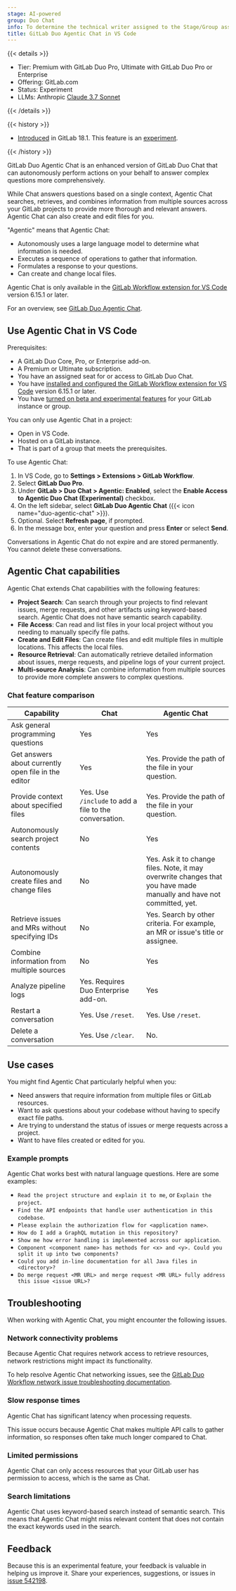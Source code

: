 ```yaml
---
stage: AI-powered
group: Duo Chat
info: To determine the technical writer assigned to the Stage/Group associated with this page, see https://handbook.gitlab.com/handbook/product/ux/technical-writing/#assignments
title: GitLab Duo Agentic Chat in VS Code
---
```


{{< details >}}

- Tier: Premium with GitLab Duo Pro, Ultimate with GitLab Duo Pro or Enterprise
- Offering: GitLab.com
- Status: Experiment
- LLMs: Anthropic [Claude 3.7 Sonnet](https://console.cloud.google.com/vertex-ai/publishers/anthropic/model-garden/claude-3-7-sonnet)

{{< /details >}}

{{< history >}}

- [Introduced](https://gitlab.com/gitlab-org/gitlab/-/work_items/540917) in GitLab 18.1. This feature is an [experiment](../../policy/development_stages_support.md).

{{< /history >}}

GitLab Duo Agentic Chat is an enhanced version of GitLab Duo Chat that can autonomously
perform actions on your behalf to answer complex questions more comprehensively.

While Chat answers questions based on a single context, Agentic Chat searches,
retrieves, and combines information from multiple sources across your GitLab projects
to provide more thorough and relevant answers. Agentic Chat can also create and edit 
files for you.

"Agentic" means that Agentic Chat:

- Autonomously uses a large language model to determine what information is needed.
- Executes a sequence of operations to gather that information.
- Formulates a response to your questions.
- Can create and change local files.

Agentic Chat is only available in the
[GitLab Workflow extension for VS Code](../../editor_extensions/visual_studio_code/_index.md) version 6.15.1 or later.

<i class="fa fa-youtube-play youtube" aria-hidden="true"></i>
For an overview, see [GitLab Duo Agentic Chat](https://youtu.be/uG9-QLAJrrg?si=c25SR7DoRAep7jvQ).
<!-- Video published on 2025-06-02 -->

## Use Agentic Chat in VS Code

Prerequisites:

- A GitLab Duo Core, Pro, or Enterprise add-on.
- A Premium or Ultimate subscription.
- You have an assigned seat for or access to GitLab Duo Chat.
- You have [installed and configured the GitLab Workflow extension for VS Code](../../editor_extensions/visual_studio_code/setup.md) version 6.15.1 or later.
- You have [turned on beta and experimental features](../gitlab_duo/turn_on_off.md#turn-on-beta-and-experimental-features) for your GitLab instance or group.

You can only use Agentic Chat in a project:

- Open in VS Code.
- Hosted on a GitLab instance.
- That is part of a group that meets the prerequisites.

To use Agentic Chat:

1. In VS Code, go to **Settings > Extensions > GitLab Workflow**.
1. Select **GitLab Duo Pro**.
1. Under **GitLab > Duo Chat > Agentic: Enabled**, select the
   **Enable Access to Agentic Duo Chat (Experimental)** checkbox.
1. On the left sidebar, select **GitLab Duo Agentic Chat** ({{< icon name="duo-agentic-chat" >}}).
1. Optional. Select **Refresh page**, if prompted.
1. In the message box, enter your question and press **Enter** or select **Send**.

Conversations in Agentic Chat do not expire and are stored permanently. You cannot delete these conversations.

## Agentic Chat capabilities

Agentic Chat extends Chat capabilities with the following features:

- **Project Search**: Can search through your projects to find relevant
  issues, merge requests, and other artifacts using keyword-based search. Agentic
  Chat does not have semantic search capability.
- **File Access**: Can read and list files in your local project without you
  needing to manually specify file paths.
- **Create and Edit Files**: Can create files and edit multiple files in multiple locations.
  This affects the local files.
- **Resource Retrieval**: Can automatically retrieve detailed information about
  issues, merge requests, and pipeline logs of your current project.
- **Multi-source Analysis**: Can combine information from multiple sources to
  provide more complete answers to complex questions.

### Chat feature comparison

| Capability | Chat | Agentic Chat |
|------------|------| -------------|
| Ask general programming questions | Yes | Yes |
| Get answers about currently open file in the editor | Yes | Yes. Provide the path of the file in your question. |
| Provide context about specified files | Yes. Use `/include` to add a file to the conversation. | Yes. Provide the path of the file in your question. |
| Autonomously search project contents | No | Yes |
| Autonomously create files and change files | No | Yes. Ask it to change files. Note, it may overwrite changes that you have made manually and have not committed, yet. |
| Retrieve issues and MRs without specifying IDs | No | Yes. Search by other criteria. For example, an MR or issue's title or assignee. |
| Combine information from multiple sources | No | Yes |
| Analyze pipeline logs | Yes. Requires Duo Enterprise add-on. | Yes |
| Restart a conversation | Yes. Use `/reset`. | Yes. Use `/reset`. |
| Delete a conversation | Yes. Use `/clear`.| No. |

## Use cases

You might find Agentic Chat particularly helpful when you:

- Need answers that require information from multiple files or GitLab resources.
- Want to ask questions about your codebase without having to specify exact file paths.
- Are trying to understand the status of issues or merge requests across a project.
- Want to have files created or edited for you.

### Example prompts

Agentic Chat works best with natural language questions. Here are some examples:

- `Read the project structure and explain it to me`, or `Explain the project`.
- `Find the API endpoints that handle user authentication in this codebase`.
- `Please explain the authorization flow for <application name>`.
- `How do I add a GraphQL mutation in this repository?`
- `Show me how error handling is implemented across our application`.
- `Component <component name> has methods for <x> and <y>. Could you split it up into two components?`
- `Could you add in-line documentation for all Java files in <directory>?`
- `Do merge request <MR URL> and merge request <MR URL> fully address this issue <issue URL>?`

## Troubleshooting

When working with Agentic Chat, you might encounter the following issues.

### Network connectivity problems

Because Agentic Chat requires network access to retrieve resources, network restrictions
might impact its functionality.

To help resolve Agentic Chat networking issues, see the
[GitLab Duo Workflow network issue troubleshooting documentation](../duo_workflow/troubleshooting.md#network-issues).

### Slow response times

Agentic Chat has significant latency when processing requests.

This issue occurs because Agentic Chat makes multiple API calls to gather information,
so responses often take much longer compared to Chat.

### Limited permissions

Agentic Chat can only access resources that your GitLab user has permission to
access, which is the same as Chat.

### Search limitations

Agentic Chat uses keyword-based search instead of semantic search. This means that
Agentic Chat might miss relevant content that does not contain the exact keywords
used in the search.

## Feedback

Because this is an experimental feature, your feedback is valuable in helping us improve it.
Share your experiences, suggestions, or issues in [issue 542198](https://gitlab.com/gitlab-org/gitlab/-/issues/542198).
